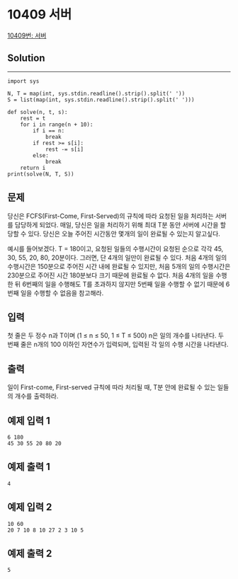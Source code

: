 # 10409 서버

[10409번: 서버](https://www.acmicpc.net/problem/10409)

## Solution

---

    import sys
    
    N, T = map(int, sys.stdin.readline().strip().split(' '))
    S = list(map(int, sys.stdin.readline().strip().split(' ')))
    
    def solve(n, t, s):
        rest = t
        for i in range(n + 10):
            if i == n:
                break
            if rest >= s[i]:
                rest -= s[i]
            else:
                break
        return i
    print(solve(N, T, S))

## 문제

당신은 FCFS(First-Come, First-Served)의 규칙에 따라 요청된 일을 처리하는 서버를 담당하게 되었다. 매일, 당신은 일을 처리하기 위해 최대 T분 동안 서버에 시간을 할당할 수 있다. 당신은 오늘 주어진 시간동안 몇개의 일이 완료될 수 있는지 알고싶다.

예시를 들어보겠다. T = 180이고, 요청된 일들의 수행시간이 요청된 순으로 각각 45, 30, 55, 20, 80, 20분이다. 그러면, 단 4개의 일만이 완료될 수 있다. 처음 4개의 일의 수행시간은 150분으로 주어진 시간 내에 완료될 수 있지만, 처음 5개의 일의 수행시간은 230분으로 주어진 시간 180분보다 크기 때문에 완료될 수 없다. 처음 4개의 일을 수행한 뒤 6번째의 일을 수행해도 T를 초과하지 않지만 5번째 일을 수행할 수 없기 때문에 6번째 일을 수행할 수 없음을 참고해라.

## 입력

첫 줄은 두 정수 n과 T이며 (1 ≤ n ≤ 50, 1 ≤ T ≤ 500) n은 일의 개수를 나타낸다. 두 번째 줄은 n개의 100 이하인 자연수가 입력되며, 입력된 각 일의 수행 시간을 나타낸다.

## 출력

일이 First-come, First-served 규칙에 따라 처리될 때, T분 안에 완료될 수 있는 일들의 개수를 출력하라.

## 예제 입력 1

    6 180
    45 30 55 20 80 20

## 예제 출력 1

    4

## 예제 입력 2

    10 60
    20 7 10 8 10 27 2 3 10 5

## 예제 출력 2

    5